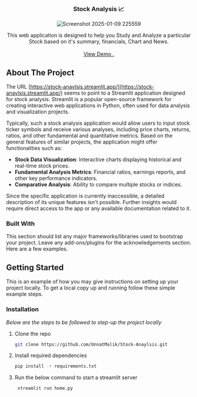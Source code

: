 
<br/>
<div align="center">

<h3 align="center">Stock Analysis 📈</h3>

![Screenshot 2025-01-09 225559](https://github.com/user-attachments/assets/05cfc010-55a9-452c-b742-ff94697aff20)


<p align="center">
This web application is designed to help you Study and Analyze a particular Stock based on it's summary, financials, Chart and News.

<br/>
<br/>
<a href="https://stock-anaylsis.streamlit.app ">View Demo .</a>  


</p>
</div>

## About The Project

The URL [https://stock-anaylsis.streamlit.app/](https://stock-anaylsis.streamlit.app/) seems to point to a Streamlit application designed for stock analysis. Streamlit is a popular open-source framework for creating interactive web applications in Python, often used for data analysis and visualization projects.

Typically, such a stock analysis application would allow users to input stock ticker symbols and receive various analyses, including price charts, returns, ratios, and other fundamental and quantitative metrics. Based on the general features of similar projects, the application might offer functionalities such as:

- **Stock Data Visualization**: Interactive charts displaying historical and real-time stock prices.
- **Fundamental Analysis Metrics**: Financial ratios, earnings reports, and other key performance indicators.
- **Comparative Analysis**: Ability to compare multiple stocks or indices.

Since the specific application is currently inaccessible, a detailed description of its unique features isn't possible. Further insights would require direct access to the app or any available documentation related to it.
### Built With

This section should list any major frameworks/libraries used to bootstrap your project. Leave any add-ons/plugins for the acknowledgements section. Here are a few examples.


## Getting Started

This is an example of how you may give instructions on setting up your project locally.
To get a local copy up and running follow these simple example steps.
### Installation

_Below are the steps to be followed to step-up the project locally_


1. Clone the repo 
   ```sh
   git clone https://github.com/UnnatMalik/Stock-Anaylsis.git
   ``` 
3. Install required dependencies
   ```sh
   pip install -r requirements.txt
   ```
4. Run the below command to start a streamlit server
    ``` bash
     streamlit run home.py 
   ```
